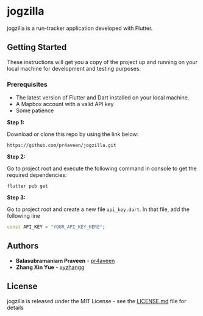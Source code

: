 
# jogzilla

jogzilla is a run-tracker application developed with Flutter. 

## Getting Started

These instructions will get you a copy of the project up and running on your local machine for development and testing purposes. 

### Prerequisites

  * The latest version of Flutter and Dart installed on your local machine.
  * A Mapbox account with a valid API key
  * Some patience

**Step 1:**

Download or clone this repo by using the link below:

```
https://github.com/pr4aveen/jogzilla.git
```

**Step 2:**

Go to project root and execute the following command in console to get the required dependencies: 

```
flutter pub get 
```

**Step 3:**

Go to project root and create a new file `api_key.dart`. In that file, add the following line

```dart
const API_KEY = "YOUR_API_KEY_HERE";
```

## Authors
  
* **Balasubramaniam Praveen** -  [pr4aveen](https://github.com/pr4aveen)
* **Zhang Xin Yue** - [xyzhangg](https://github.com/xyzhangg)
 

## License

jogzilla is released under the MIT License - see the [LICENSE.md](LICENSE.md) file for details

